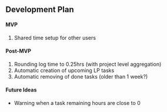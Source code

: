 ## Development Plan

#### MVP

1. Shared time setup for other users


#### Post-MVP

1. Rounding log time to 0.25hrs (with project level aggregation)
1. Automatic creation of upcoming LP tasks
1. Automatic removing of done tasks (older than 1 week?)


#### Future Ideas

- Warning when a task remaining hours are close to 0
